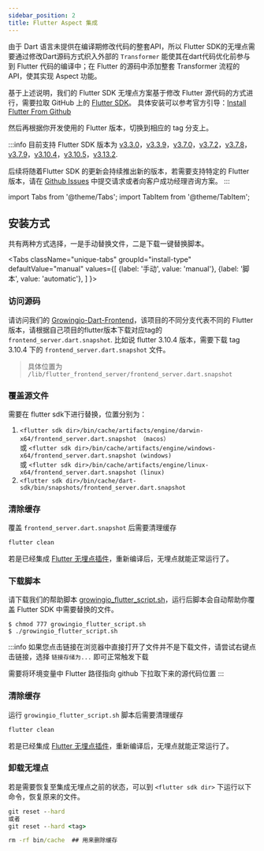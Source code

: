 ```yaml
---
sidebar_position: 2
title: Flutter Aspect 集成
---
```


由于 Dart 语言未提供在编译期修改代码的整套API，所以 Flutter SDK的无埋点需要通过修改Dart源码方式织入外部的 `Transformer` 能使其在dart代码优化前参与到 Flutter 代码的编译中；在 Flutter 的源码中添加整套 Transformer 流程的API，使其实现 Aspect 功能。

基于上述说明，我们的 Flutter SDK 无埋点方案基于修改 Flutter 源代码的方式进行，需要拉取 GitHub 上的 [Flutter SDK](https://github.com/flutter/flutter)。
具体安装可以参考官方引导：[Install Flutter From Github](https://docs.flutter.dev/get-started/install/macos#downloading-straight-from-github-instead-of-using-an-archive)

然后再根据你开发使用的 Flutter 版本，切换到相应的 tag 分支上。

:::info
目前支持 Flutter SDK 版本为 [v3.3.0](https://github.com/growingio/growingio-dart-frontend/tree/3.3.0)，[v3.3.9](https://github.com/growingio/growingio-dart-frontend/tree/3.3.9)，[v3.7.0](https://github.com/growingio/growingio-dart-frontend/tree/3.7.0)，[v3.7.2](https://github.com/growingio/growingio-dart-frontend/tree/3.7.2)，[v3.7.8](https://github.com/growingio/growingio-dart-frontend/tree/3.7.8)，[v3.7.9](https://github.com/growingio/growingio-dart-frontend/tree/3.7.9)，[v3.10.4](https://github.com/growingio/growingio-dart-frontend/tree/3.10.4)，[v3.10.5](https://github.com/growingio/growingio-dart-frontend/tree/3.10.5)，[v3.13.2](https://github.com/growingio/growingio-dart-frontend/tree/3.13.2).

后续将随着Flutter SDK 的更新会持续推出新的版本，若需要支持特定的 Flutter 版本，请在 [Github Issues](https://github.com/growingio/growingio-dart-frontend/issues) 中提交请求或者向客户成功经理咨询方案。
:::

import Tabs from '@theme/Tabs';
import TabItem from '@theme/TabItem';

## 安装方式
共有两种方式选择，一是手动替换文件，二是下载一键替换脚本。

<Tabs
  className="unique-tabs"
  groupId="install-type"
  defaultValue="manual"
  values={[
    {label: '手动', value: 'manual'},
    {label: '脚本', value: 'automatic'},
  ]
}>

<TabItem value="manual">

### 访问源码
请访问我们的 [Growingio-Dart-Frontend](https://github.com/growingio/growingio-dart-frontend)，该项目的不同分支代表不同的 Flutter 版本，请根据自己项目的flutter版本下载对应tag的 `frontend_server.dart.snapshot`.
比如说 flutter 3.10.4 版本，需要下载 tag 3.10.4 下的 `frontend_server.dart.snapshot` 文件。

> 具体位置为 `/lib/flutter_frontend_server/frontend_server.dart.snapshot`

### 覆盖源文件
需要在 flutter sdk下进行替换，位置分别为：
1.  `<flutter sdk dir>/bin/cache/artifacts/engine/darwin-x64/frontend_server.dart.snapshot （macos）`  
    或 `<flutter sdk dir>/bin/cache/artifacts/engine/windows-x64/frontend_server.dart.snapshot (windows)`  
    或 `<flutter sdk dir>/bin/cache/artifacts/engine/linux-x64/frontend_server.dart.snapshot (linux)`
2. `<flutter sdk dir>/bin/cache/dart-sdk/bin/snapshots/frontend_server.dart.snapshot`

### 清除缓存
覆盖 `frontend_server.dart.snapshot` 后需要清理缓存
```cmd
flutter clean
```
若是已经集成 [Flutter 无埋点插件](/docs/framework/flutter/Flutter%20SDK)，重新编译后，无埋点就能正常运行了。

</TabItem>


<TabItem value="automatic">

### 下载脚本
请下载我们的帮助脚本 [growingio_flutter_script.sh](https://raw.githubusercontent.com/growingio/growingio-dart-frontend/master/growingio_flutter_script.sh)，运行后脚本会自动帮助你覆盖 Flutter SDK 中需要替换的文件。

```shell
$ chmod 777 growingio_flutter_script.sh
$ ./growingio_flutter_script.sh
```

:::info
如果您点击链接在浏览器中直接打开了文件并不是下载文件，请尝试右键点击链接，选择 `链接存储为...` 即可正常触发下载

需要将环境变量中 Flutter 路径指向 github 下拉取下来的源代码位置
:::

### 清除缓存
运行 `growingio_flutter_script.sh` 脚本后需要清理缓存
```cmd
flutter clean
```
若是已经集成 [Flutter 无埋点插件](/docs/framework/flutter/Flutter%20SDK)，重新编译后，无埋点就能正常运行了。

</TabItem>
</Tabs>

### 卸载无埋点
若是需要恢复至集成无埋点之前的状态，可以到 `<flutter sdk dir>` 下运行以下命令，恢复原来的文件。
```cmd
git reset --hard 
或者
git reset --hard <tag>

rm -rf bin/cache  ## 用来删除缓存 
```

